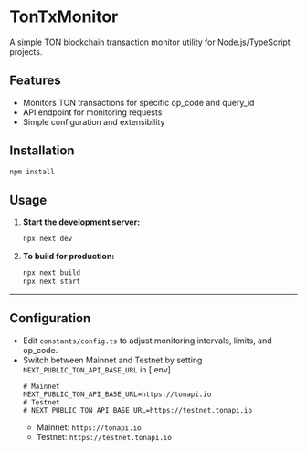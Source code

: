 # TonTxMonitor

A simple TON blockchain transaction monitor utility for Node.js/TypeScript projects.

## Features
- Monitors TON transactions for specific op_code and query_id
- API endpoint for monitoring requests
- Simple configuration and extensibility

## Installation

```sh
npm install
```

## Usage

1. **Start the development server:**
   ```sh
   npx next dev
   ```
2. **To build for production:**
   ```sh
   npx next build
   npx next start
   ```

---

## Configuration

- Edit `constants/config.ts` to adjust monitoring intervals, limits, and op_code.
- Switch between Mainnet and Testnet by setting `NEXT_PUBLIC_TON_API_BASE_URL` in [.env]
  ```
  # Mainnet
  NEXT_PUBLIC_TON_API_BASE_URL=https://tonapi.io
  # Testnet
  # NEXT_PUBLIC_TON_API_BASE_URL=https://testnet.tonapi.io
  ```
  - Mainnet: `https://tonapi.io`
  - Testnet: `https://testnet.tonapi.io`
